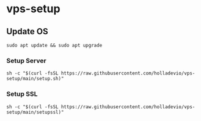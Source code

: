 # vps-setup

## Update OS

```shell
sudo apt update && sudo apt upgrade
```

### Setup Server

```shell
sh -c "$(curl -fsSL https://raw.githubusercontent.com/holladevio/vps-setup/main/setup.sh)"
```

### Setup SSL

```shell
sh -c "$(curl -fsSL https://raw.githubusercontent.com/holladevio/vps-setup/main/setupssl)"
```
